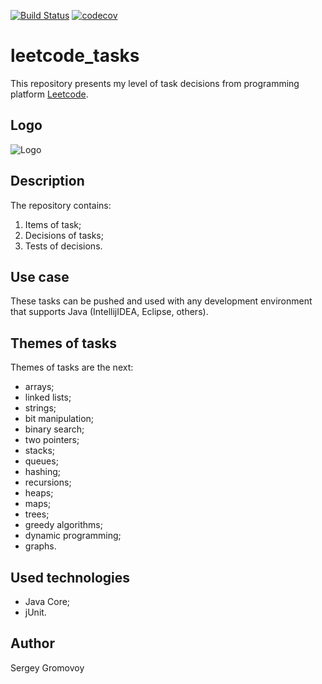 [![Build Status](https://travis-ci.org/Sir-Hedgehog/leetcode_tasks.svg?branch=main)](https://travis-ci.org/Sir-Hedgehog/leetcode_tasks)
[![codecov](https://codecov.io/gh/Sir-Hedgehog/leetcode_tasks/branch/main/graph/badge.svg)](https://codecov.io/gh/Sir-Hedgehog/leetcode_tasks)

# leetcode_tasks
This repository presents my level of task decisions from programming platform [Leetcode](https://leetcode.com/ "leetcode").

## Logo
![Logo](https://miro.medium.com/max/802/1*Lur9rrJITsFRnuIYURYkSg.jpeg)

## Description
The repository contains:
 1) Items of task;
 2) Decisions of tasks;
 3) Tests of decisions.
 
## Use case
These tasks can be pushed and used with any development environment that supports Java (IntellijIDEA, Eclipse, others).
 
## Themes of tasks
Themes of tasks are the next:

- arrays;
- linked lists;
- strings;
- bit manipulation;
- binary search;
- two pointers;
- stacks;
- queues;
- hashing;
- recursions;
- heaps;
- maps; 
- trees;
- greedy algorithms;
- dynamic programming;
- graphs.

## Used technologies
- Java Core;
- jUnit.

## Author
Sergey Gromovoy


